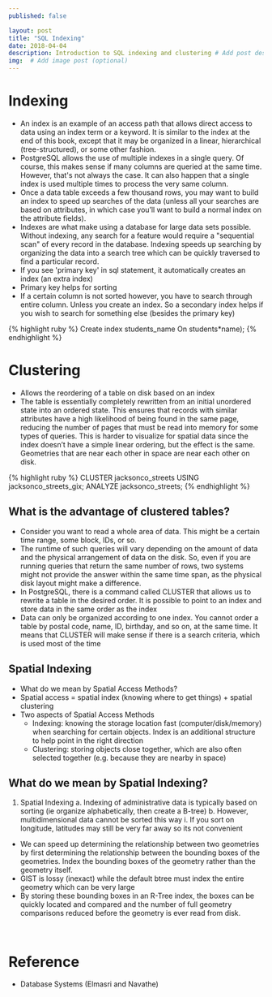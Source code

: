 ```yaml
---
published: false

layout: post
title: "SQL Indexing"
date: 2018-04-04
description: Introduction to SQL indexing and clustering # Add post description (optional)
img:  # Add image post (optional)
---
```

# Indexing
* An index is an example of an access path that allows direct access to data using an index term or a keyword. It is similar to the index at the end of this book, except that it may be organized in a linear, hierarchical (tree-structured), or some other fashion.
* PostgreSQL allows the use of multiple indexes in a single query. Of course, this makes sense if many columns are queried at the same time. However, that's not always the case. It can also happen that a single index is used multiple times to process the very same column.
* Once a data table exceeds a few thousand rows, you may want to build an index to speed up searches of the data (unless all your searches are based on attributes, in which case you’ll want to build a normal index on the attribute fields).
* Indexes are what make using a database for large data sets possible. Without indexing, any search for a feature would require a "sequential scan" of every record in the database. Indexing speeds up searching by organizing the data into a search tree which can be quickly traversed to find a particular record.
* If you see 'primary key' in sql statement, it automatically creates an index (an extra index)
* Primary key helps for sorting
* If a certain column is not sorted however, you have to search through entire column. Unless you create an index. So a secondary index helps if you wish to search for something else (besides the primary key)

{% highlight ruby %}
Create index students_name
On students*name);
{% endhighlight %}


# Clustering
* Allows the reordering of a table on disk based on an index
* The table is essentially completely rewritten from an initial unordered state into an ordered state. This ensures that records with similar attributes have a high likelihood of being found in the same page, reducing the number of pages that must be read into memory for some types of queries. This is harder to visualize for spatial data since the index doesn’t have a simple linear ordering, but the effect is the same. Geometries that are near each other in space are near each other on disk.

{% highlight ruby %}
CLUSTER jacksonco_streets USING jacksonco_streets_gix;
ANALYZE jacksonco_streets;
{% endhighlight %}

## What is the advantage of clustered tables?
* Consider you want to read a whole area of data. This might be a certain time range, some block, IDs, or so.
* The runtime of such queries will vary depending on the amount of data and the physical arrangement of data on the disk. So, even if you are running queries that return the same number of rows, two systems might not provide the answer within the same time span, as the physical disk layout might make a difference.
* In PostgreSQL, there is a command called CLUSTER that allows us to rewrite a table in the desired order. It is possible to point to an index and store data in the same order as the index
* Data can only be organized according to one index. You cannot order a table by postal code, name, ID, birthday, and so on, at the same time. It means that CLUSTER will make sense if there is a search criteria, which is used most of the time



## Spatial Indexing
* What do we mean by Spatial Access Methods?
* Spatial access = spatial index (knowing where to get things) + spatial clustering
* Two aspects of Spatial Access Methods
  -	Indexing: knowing the storage location fast (computer/disk/memory) when searching for certain objects. Index is an additional structure to help point in the right direction
  -	Clustering: storing objects close together, which are also often selected together (e.g. because they are nearby in space)

## What do we mean by Spatial Indexing?
1.	Spatial Indexing
a.	Indexing of administrative data is typically based on sorting (ie organize alphabetically, then create a B-tree)
b.	However, multidimensional data cannot be sorted this way
i.	If you sort on longitude, latitudes may still be very far away so its not convenient
* We can speed up determining the relationship between two geometries by first determining the relationship between the bounding boxes of the geometries. Index the bounding boxes of the geometry rather than the geometry itself.
* GIST is lossy (inexact) while the default btree must index the entire geometry which can be very large
* By storing these bounding boxes in an R-Tree index, the boxes can be quickly located and compared and the number of full geometry comparisons reduced before the geometry is ever read from disk.





<br>

# Reference
* Database Systems (Elmasri and Navathe)
